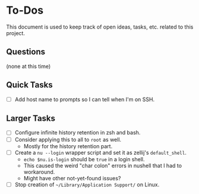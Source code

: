 # To-Dos

This document is used to keep track of open ideas, tasks, etc. related to this project.

## Questions

(none at this time)

## Quick Tasks

- [ ] Add host name to prompts so I can tell when I'm on SSH.

## Larger Tasks

- [ ] Configure infinite history retention in zsh and bash.
- [ ] Consider applying this to all to `root` as well.
    - Mostly for the history retention part.
- [ ] Create a `nu --login` wrapper script and set it as zellij's `default_shell`.
    - `echo $nu.is-login` should be `true` in a login shell.
    - This caused the weird "char colon" errors in nushell that I had to workaround.
    - Might have other not-yet-found issues?
- [ ] Stop creation of `~/Library/Application Support/` on Linux.
